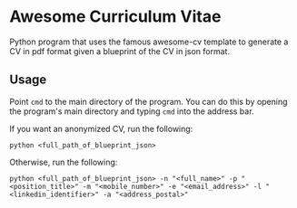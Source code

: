 # Awesome Curriculum Vitae
Python program that uses the famous awesome-cv template to generate a CV in pdf format given a blueprint of the CV in json format.

## Usage
Point `cmd` to the main directory of the program. You can do this by opening the program's main directory and typing `cmd` into the address bar.

If you want an anonymized CV, run the following:
```
python <full_path_of_blueprint_json>
```
Otherwise, run the following:
```
python <full_path_of_blueprint_json> -n "<full_name>" -p "<position_title>" -m "<mobile_number>" -e "<email_address>" -l "<linkedin_identifier>" -a "<address_postal>"
```
